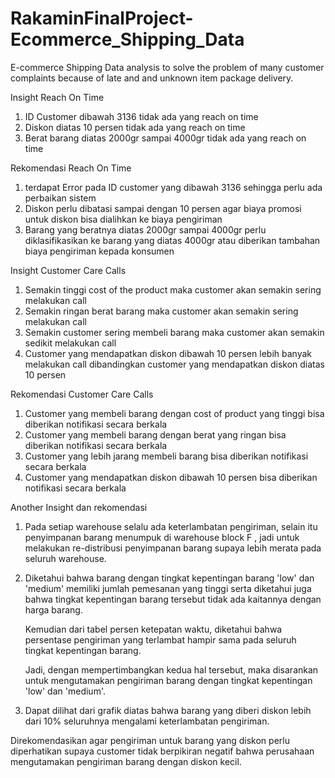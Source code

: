 # RakaminFinalProject-Ecommerce_Shipping_Data
E-commerce Shipping Data analysis to solve the problem of many customer complaints because of late and and unknown item package delivery.

Insight  Reach On Time
1. ID Customer dibawah 3136 tidak ada yang reach on time
2. Diskon diatas 10 persen tidak ada yang reach on time
3. Berat barang diatas 2000gr sampai 4000gr tidak ada yang reach on time

Rekomendasi Reach On Time
1. terdapat Error pada ID customer yang dibawah 3136 sehingga perlu ada perbaikan sistem
2. Diskon perlu dibatasi sampai dengan 10 persen agar biaya promosi untuk diskon bisa dialihkan ke biaya pengiriman
3. Barang yang beratnya diatas 2000gr sampai 4000gr perlu diklasifikasikan ke barang yang diatas 4000gr atau diberikan tambahan biaya pengiriman kepada konsumen


Insight Customer Care Calls
1. Semakin tinggi cost of the product maka customer akan semakin sering melakukan call
2. Semakin ringan berat barang maka customer akan semakin sering melakukan call
3. Semakin customer sering membeli barang maka customer akan semakin sedikit melakukan call
4. Customer yang mendapatkan diskon dibawah 10 persen lebih banyak melakukan call dibandingkan customer yang mendapatkan diskon diatas 10 persen

Rekomendasi Customer Care Calls
1. Customer yang membeli barang dengan cost of product yang tinggi bisa diberikan notifikasi secara berkala
2. Customer yang membeli barang dengan berat yang ringan bisa diberikan notifikasi secara berkala
3. Customer yang lebih jarang membeli barang bisa diberikan notifikasi secara 
berkala
4. Customer yang mendapatkan diskon dibawah 10 persen bisa diberikan notifikasi secara berkala

Another Insight dan rekomendasi
1. Pada setiap warehouse selalu ada keterlambatan pengiriman, selain itu penyimpanan barang menumpuk di warehouse block F , jadi untuk melakukan re-distribusi penyimpanan barang supaya lebih merata pada seluruh warehouse.

2. Diketahui bahwa barang dengan tingkat kepentingan barang 'low' dan 'medium' memiliki jumlah pemesanan yang tinggi serta diketahui juga bahwa tingkat kepentingan barang tersebut tidak ada kaitannya dengan harga barang.

   Kemudian dari tabel persen ketepatan waktu, diketahui bahwa persentase pengiriman yang terlambat hampir sama pada seluruh tingkat kepentingan barang.

   Jadi, dengan mempertimbangkan kedua hal tersebut, maka disarankan untuk mengutamakan pengiriman barang dengan tingkat kepentingan 'low' dan 'medium'.

3. Dapat dilihat dari grafik diatas bahwa barang yang diberi diskon lebih dari 10% seluruhnya mengalami keterlambatan pengiriman.

Direkomendasikan agar pengiriman untuk barang yang diskon perlu diperhatikan supaya customer tidak berpikiran negatif bahwa perusahaan mengutamakan pengiriman barang dengan diskon kecil.
